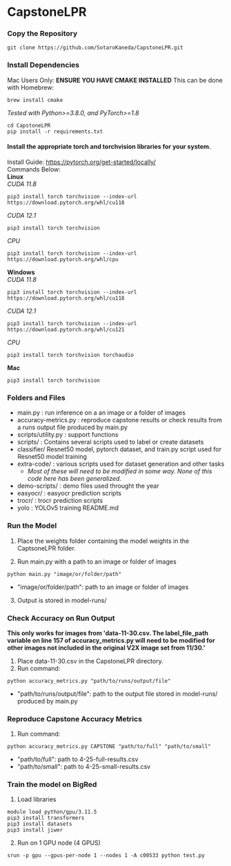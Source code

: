 # CapstoneLPR

### Copy the Repository


```
git clone https://github.com/SotaroKaneda/CapstoneLPR.git  
```
### Install Dependencies  

Mac Users Only: **ENSURE YOU HAVE CMAKE INSTALLED**
This can be done with Homebrew:  
```
brew install cmake
```

*Tested with Python>=3.8.0, and PyTorch>=1.8*  
```
cd CapstoneLPR
pip install -r requirements.txt
```
#### Install the appropriate torch and torchvision libraries for your system.  
Install Guide: https://pytorch.org/get-started/locally/  
Commands Below:  
**Linux**  
*CUDA 11.8*  
```
pip3 install torch torchvision --index-url https://download.pytorch.org/whl/cu118
```
*CUDA 12.1*  
```
pip3 install torch torchvision
```
*CPU*  
```
pip3 install torch torchvision --index-url https://download.pytorch.org/whl/cpu
```

**Windows**  
*CUDA 11.8*  
```
pip3 install torch torchvision --index-url https://download.pytorch.org/whl/cu118
```
*CUDA 12.1*  
```
pip3 install torch torchvision --index-url https://download.pytorch.org/whl/cu121
```
*CPU*  
```
pip3 install torch torchvision torchaudio
```
**Mac**  
```
pip3 install torch torchvision
```

### Folders and Files  
- main.py : run inference on a an image or a folder of images  
- accuracy-metrics.py : reproduce capstone results or check results from a runs output file produced by main.py  
- scripts/utility.py : support functions 
- scripts/  : Contains several scripts used to label or create datasets 
- classifier/ Resnet50 model, pytorch dataset, and train.py script used for Resnet50 model training  
- extra-code/ : various scripts used for dataset generation and other tasks  
    - *Most of these will need to be modified in some way. None of this code here has been generalized.*
- demo-scripts/ : demo files used throught the year  
- easyocr/ : easyocr prediction scripts  
- trocr/ : trocr prediction scripts  
- yolo : YOLOv5 training README.md

### Run the Model

1. Place the weights folder containing the model weights in the CaptsoneLPR folder.

2. Run main.py with a path to an image or folder of images

```
python main.py "image/or/folder/path"
```
- "image/or/folder/path": path to an image or folder of images
3. Output is stored in model-runs/

### Check Accuracy on Run Output  
**This only works for images from 'data-11-30.csv. The label_file_path variable on line 157 of accuracy_metrics.py will need to be modified for other images not included in the original V2X image set from 11/30.'**
1. Place data-11-30.csv in the CapstoneLPR directory.  
2. Run command:   
```
python accuracy_metrics.py "path/to/runs/output/file"
```
- "path/to/runs/output/file": path to the output file stored in model-runs/ produced by main.py
### Reproduce Capstone Accuracy Metrics  
1. Run command:   
```
python accuracy_metrics.py CAPSTONE "path/to/full" "path/to/small"
```
- "path/to/full": path to 4-25-full-results.csv  
- "path/to/small": path to 4-25-small-results.csv
### Train the model on BigRed

1. Load libraries
   
```
module load python/gpu/3.11.5
pip3 install transformers
pip3 install datasets
pip3 install jiwer
```

2. Run on 1 GPU node (4 GPUS)
```
srun -p gpu --gpus-per-node 1 --nodes 1 -A c00533 python test.py
```
